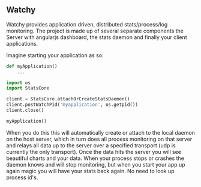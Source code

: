 Watchy
------

Watchy provides application driven, distributed stats/process/log monitoring. The project is made up of several separate
components the Server with angularjs dashboard, the stats daemon and finally your client applications.

Imagine starting your application as so:

```python
def myApplication()
    ...

import os
import StatsCore

client = StatsCore.attachOrCreateStatsDaemon()
client.postWatchPid('myapplication', os.getpid())
client.close()

myApplication()
```

When you do this this will automatically create or attach to the local daemon on the host server, which in turn does all
process monitoring on that server and relays all data up to the server over a specified transport (udp is currently the
only transport). Once the data hits the server you will see beautiful charts and your data. When your process stops or
crashes the daemon knows and will stop monitoring, but when you start your app up again magic you will have your stats
back again. No need to look up process id's.
